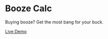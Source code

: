 # Booze Calc
Buying booze? Get the most bang for your buck.

[Live Demo](http://zrgmedia.com/boozecalc)
